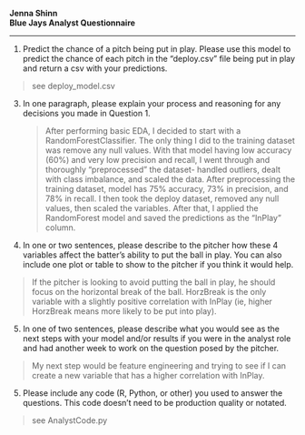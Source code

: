 **Jenna Shinn** <br>
**Blue Jays Analyst Questionnaire**
___
1.  Predict the chance of a pitch being put in play. Please use this model to predict the chance of each pitch in the “deploy.csv” file being put in play and return a csv with your predictions.  

> see deploy_model.csv

  
3. In one paragraph, please explain your process and reasoning for any decisions you made in Question 1.  
	> After performing basic EDA, I decided to start with a RandomForestClassifier. The only thing I did to the training dataset was remove any null values. With that model having low accuracy (60%) and very low precision and recall, I went through and thoroughly “preprocessed” the dataset- handled outliers, dealt with class imbalance, and scaled the data. After preprocessing the training dataset, model has 75% accuracy, 73% in precision, and 78% in recall. I then took the deploy dataset, removed any null values, then scaled the variables. After that, I applied the RandomForest model and saved the predictions as the “InPlay” column.
  
4. In one or two sentences, please describe to the pitcher how these 4 variables affect the batter’s ability to put the ball in play. You can also include one plot or table to show to the pitcher if you think it would help.
> If the pitcher is looking to avoid putting the ball in play, he should focus on the horizontal break of the ball. HorzBreak is the only variable with a slightly positive correlation with InPlay (ie, higher HorzBreak means more likely to be put into play).


5. In one of two sentences, please describe what you would see as the next steps with your model and/or results if you were in the analyst role and had another week to work on the question posed by the pitcher.

> My next step would be feature engineering and trying to see if I can create a new variable that has a higher correlation with InPlay.

5. Please include any code (R, Python, or other) you used to answer the questions. This code doesn’t need to be production quality or notated.

> see AnalystCode.py
